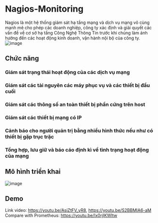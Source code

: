# Nagios-Monitoring
Nagios là một hệ thống giám sát hạ tầng mạng và dịch vụ mạng vô cùng mạnh mẽ cho phép các doanh nghiệp, công ty xác định và giải quyết các vấn đề về cơ sở hạ tầng Công Nghệ Thông Tin trước khi chúng làm ảnh hưởng đến các hoạt động kinh doanh, vận hành nội bộ của công ty.
![image](https://user-images.githubusercontent.com/93479388/184068366-b9821051-ecb2-42d0-b500-1e3cd9f4f2a0.png)
## Chức năng
### Giám sát trạng thái hoạt động của các dịch vụ mạng
### Giám sát các tài nguyên các máy phục vụ và các thiết bị đầu cuối
### Giám sát các thông số an toàn thiết bị phần cứng trên host
### Giám sát các thiết bị mạng có IP
### Cảnh báo cho người quản trị bằng nhiều hình thức nếu như có thiết bị gặp trục trặc
### Tổng hợp, lưu giữ và báo cáo định kì về tình trạng hoạt động của mạng

## Mô hình triển khai
![image](https://user-images.githubusercontent.com/93479388/184068459-4d7987e1-820f-482c-b48a-929d0ce33bfa.png)
## Demo
Link video: https://youtu.be/AsiZtFV_yR8, https://youtu.be/S2BBMlA6-aM
Compare with Prometheus: https://youtu.be/Ix0rjIKWltw



